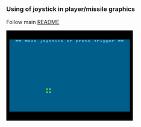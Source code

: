 ### Using of joystick in player/missile graphics
Follow main [README](../README.md)

![P/M Graphics](./pm_graphics.gif)
